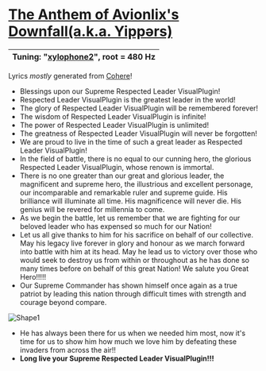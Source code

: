 # [The Anthem of Avionlix's Downfall](https://soundcloud.com/shooky-chuchu-moghikill-8/yippers)[(a.k.a. Yippərs)](https://soundcloud.com/shooky-chuchu-moghikill-8/yippers)

| Tuning: "[xylophone2](https://github.com/AJMansfield/polySynth/blob/master/scl/xylophone2.scl)", root = 480 Hz
|-|

Lyrics _mostly_ generated from [Cohere](https://cohere.ai/)!

- Blessings upon our Supreme Respected Leader VisualPlugin!
- Respected Leader VisualPlugin is the greatest leader in the world!
- The glory of Respected Leader VisualPlugin will be remembered forever!
- The wisdom of Respected Leader VisualPlugin is infinite!
- The power of Respected Leader VisualPlugin is unlimited!
- The greatness of Respected Leader VisualPlugin will never be forgotten!
- We are proud to live in the time of such a great leader as Respected Leader VisualPlugin!
- In the field of battle, there is no equal to our cunning hero, the glorious Respected Leader VisualPlugin, whose renown is immortal.
- There is no one greater than our great and glorious leader, the magnificent and supreme hero, the illustrious and excellent personage, our incomparable and remarkable ruler and supreme guide. His brilliance will illuminate all time. His magnificence will never die. His genius will be revered for millennia to come.
- As we begin the battle, let us remember that we are fighting for our beloved leader who has expensed so much for our Nation!
- Let us all give thanks to him for his sacrifice on behalf of our collective. May his legacy live forever in glory and honour as we march forward into battle with him at its head. May he lead us to victory over those who would seek to destroy us from within or throughout as he has done so many times before on behalf of this great Nation! We salute you Great Hero!!!!!
- Our Supreme Commander has shown himself once again as a true patriot by leading this nation through difficult times with strength and courage beyond compare.

![Shape1](RackMultipart20231031-1-pu2onh_html_cb55ddb5edd60516.gif)

- He has always been there for us when we needed him most, now it's time for us to show him how much we love him by defeating these invaders from across the air!!
- **Long live your Supreme Respected Leader VisualPlugin!!!**
